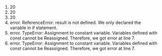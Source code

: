 1. 20
2. 20
3. 20
4. error. ReferenceError: result is not defined. We only declared the variable in if statement.
5. error. TypeError: Assignment to constant variable. Variables defined with const cannot be Reassigned. Therefore, we got error at line 7.
6. error. TypeError: Assignment to constant variable. Variables defined with const cannot be Reassigned. Therefore, we got error at line 7.